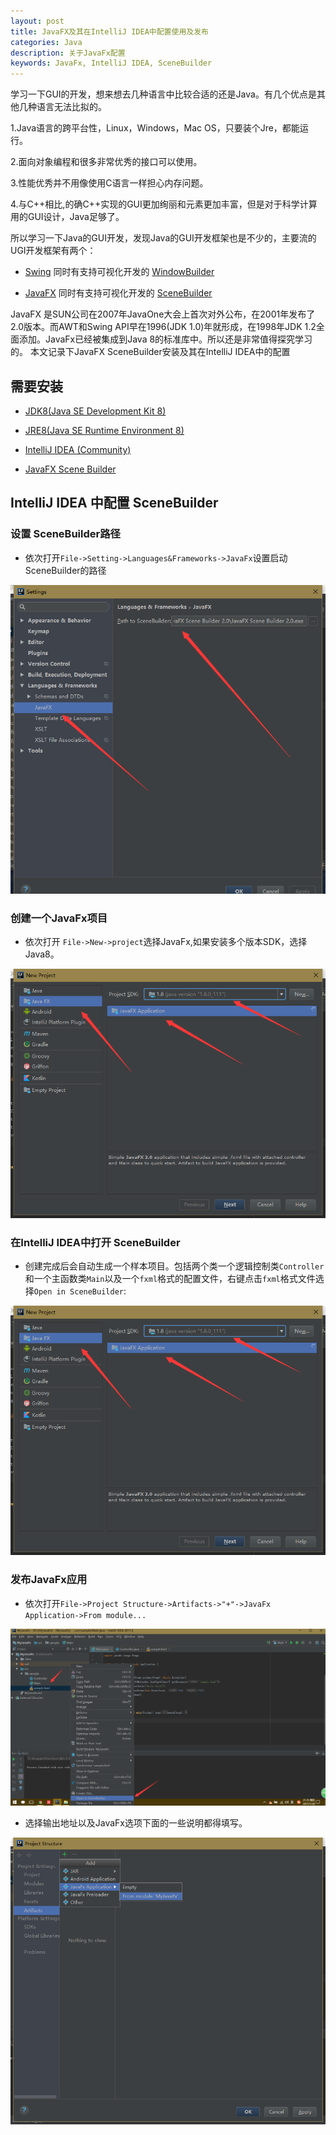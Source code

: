```yaml
---
layout: post
title: JavaFX及其在IntelliJ IDEA中配置使用及发布
categories: Java
description: 关于JavaFx配置
keywords: JavaFx, IntelliJ IDEA, SceneBuilder
---
```


  学习一下GUI的开发，想来想去几种语言中比较合适的还是Java。有几个优点是其他几种语言无法比拟的。

1.Java语言的跨平台性，Linux，Windows，Mac OS，只要装个Jre，都能运行。

2.面向对象编程和很多非常优秀的接口可以使用。

3.性能优秀并不用像使用C语言一样担心内存问题。

4.与C\++相比,的确C\++实现的GUI更加绚丽和元素更加丰富，但是对于科学计算用的GUI设计，Java足够了。

所以学习一下Java的GUI开发，发现Java的GUI开发框架也是不少的，主要流的UGI开发框架有两个：

* [Swing](https://docs.oracle.com/javase/tutorial/uiswing/) 同时有支持可视化开发的 [WindowBuilder](https://eclipse.org/windowbuilder/)

* [JavaFX](http://docs.oracle.com/javase/8/javase-clienttechnologies.htm) 同时有支持可视化开发的 [SceneBuilder](http://www.oracle.com/technetwork/java/javase/downloads/sb2download-2177776.html)

JavaFX 是SUN公司在2007年JavaOne大会上首次对外公布，在2001年发布了2.0版本。而AWT和Swing API早在1996(JDK 1.0)年就形成，在1998年JDK 1.2全面添加。JavaFx已经被集成到Java 8的标准库中。所以还是非常值得探究学习的。
本文记录下JavaFX SceneBuilder安装及其在IntelliJ IDEA中的配置

## 需要安装
* [JDK8(Java SE Development Kit 8)](http://www.oracle.com/technetwork/java/javase/downloads/jdk8-downloads-2133151.html)

* [JRE8(Java SE Runtime Environment 8)](http://www.oracle.com/technetwork/java/javase/downloads/jre8-downloads-2133155.html)

* [IntelliJ IDEA (Community)](https://www.jetbrains.com/idea/download/#section=windows)

* [JavaFX Scene Builder](http://www.oracle.com/technetwork/java/javase/downloads/sb2download-2177776.html)

## IntelliJ IDEA 中配置 SceneBuilder
  
### 设置 SceneBuilder路径

* 依次打开`File->Setting->Languages&Frameworks->JavaFx`设置启动SceneBuilder的路径

![fig1](/images/posts/java/javafx_install_fig1.png)

### 创建一个JavaFx项目

* 依次打开 `File->New->project`选择JavaFx,如果安装多个版本SDK，选择Java8。

![fig2](/images/posts/java/javafx_install_fig2.png)

### 在IntelliJ IDEA中打开 SceneBuilder

* 创建完成后会自动生成一个样本项目。包括两个类一个逻辑控制类`Controller`和一个主函数类`Main`以及一个`fxml`格式的配置文件，右键点击`fxml`格式文件选择`Open in SceneBuilder`:

![fig3](/images/posts/java/javafx_install_fig2.png)


### 发布JavaFx应用

* 依次打开`File->Project Structure->Artifacts->"+"->JavaFx Application->From module...`

![fig4](/images/posts/java/javafx_install_fig3.png)

* 选择输出地址以及JavaFx选项下面的一些说明都得填写。

![fig5](/images/posts/java/javafx_install_fig4.png)
  
  